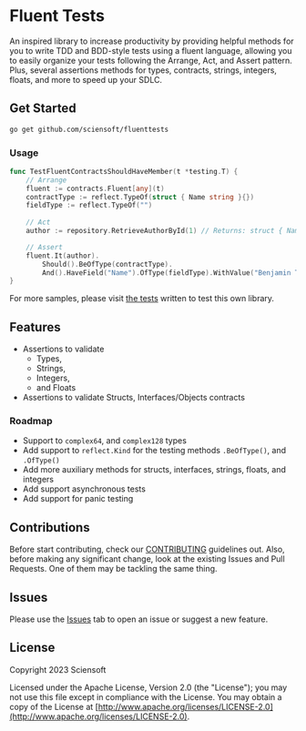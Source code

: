 # Fluent Tests

An inspired library to increase productivity by providing helpful methods for you to write TDD and BDD-style tests using a fluent language, allowing you to easily organize your tests following the Arrange, Act, and Assert pattern. Plus, several assertions methods for types, contracts, strings, integers, floats, and more to speed up your SDLC.

## Get Started

```bash
go get github.com/sciensoft/fluenttests
```

### Usage

```go
func TestFluentContractsShouldHaveMember(t *testing.T) {
    // Arrange
    fluent := contracts.Fluent[any](t)
    contractType := reflect.TypeOf(struct { Name string }{})
    fieldType := reflect.TypeOf("")
    
    // Act
    author := repository.RetrieveAuthorById(1) // Returns: struct { Name string }{}

    // Assert
    fluent.It(author).
        Should().BeOfType(contractType).
        And().HaveField("Name").OfType(fieldType).WithValue("Benjamin Treynor")
}
```

For more samples, please visit [the tests] written to test this own library.

## Features

- Assertions to validate
  - Types,
  - Strings,
  - Integers,
  - and Floats
- Assertions to validate Structs, Interfaces/Objects contracts

### Roadmap

- Support to `complex64`, and `complex128` types
- Add support to `reflect.Kind` for the testing methods `.BeOfType()`, and `.OfType()`
- Add more auxiliary methods for structs, interfaces, strings, floats, and integers
- Add support asynchronous tests
- Add support for panic testing

## Contributions

Before start contributing, check our [CONTRIBUTING] guidelines out. Also, before making any significant change, look at the existing Issues and Pull Requests. One of them may be tackling the same thing.

## Issues

Please use the [Issues] tab to open an issue or suggest a new feature.

## License

Copyright 2023 Sciensoft

Licensed under the Apache License, Version 2.0 (the "License");
you may not use this file except in compliance with the License.
You may obtain a copy of the License at [http://www.apache.org/licenses/LICENSE-2.0](http://www.apache.org/licenses/LICENSE-2.0).

[CONTRIBUTING]: ./CONTRIBUTING.md
[Issues]: ./../../../issues
[the tests]: ./test
